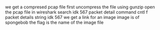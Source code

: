 we get a compresed pcap file
first uncompress the file using gunzip
open the pcap file in wireshark
search idk 567 packet detail
command 
  cntl f
  packet details
  string
  idk 567
we get a link for an image
image is of spongebob
the flag is the name of the image file
